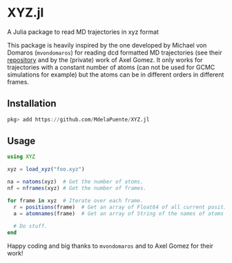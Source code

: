 # XYZ.jl
A Julia package to read MD trajectories in xyz format

This package is heavily inspired by the one developed by Michael von Domaros (`mvondomaros`) for reading dcd
formatted MD trajectories (see their [repository](https://github.com/mvondomaros/DCD.jl) and by the (private) 
work of Axel Gomez.
It only works for trajectories with a constant number of atoms (can not be used for GCMC simulations for example) 
but the atoms can be in different orders in different frames.


## Installation

```julia
pkg> add https://github.com/MdelaPuente/XYZ.jl
```

## Usage

```julia
using XYZ

xyz = load_xyz("foo.xyz")

na = natoms(xyz)  # Get the number of atoms.
nf = nframes(xyz) # Get the number of frames.

for frame in xyz  # Iterate over each frame.
  r = positions(frame)  # Get an array of Float64 of all current positions with dimensions (3, na).
  a = atomnames(frame)  # Get an array of String of the names of atoms in order of the current frame
  
  # Do stuff.
end
```

Happy coding and big thanks to `mvondomaros` and to Axel Gomez for their work!
